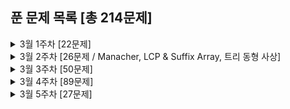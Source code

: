 ## 푼 문제 목록 [총 214문제]

<details>
<summary>3월 1주차 [22문제]</summary>
<div markdown="1">
  
|번호|티어|제목|
|--|--|--|
|17396|골드5|백도어|
|3079|골드5|입국심사|
|9252|골드4|LCS 2|
|17142|골드4|연구소 3|
|1726|골드3|로봇|
|19237|골드3|어른 상어|
|1039|골드3|교환|
|16970|골드3|BFS 스페셜 저지|
|15483|골드3|최소 편집|
|16916|골드3|부분 문자열|
|11812|골드3|K진 트리|
|1365|골드2|꼬인 전깃줄|
|24527|골드1|이상한 나라의 갈톤보드|
|2934|플래4|LRH 식물|
|11780|골드2|플로이드 2|
|2104|플래5|부분배열 고르기|
|9077|골드3|지뢰제거|
|3142|골드2|즐거운 삶을 위한 노력|
|24461|골드2|그래프의 줄기|
|6595|골드2|프로거|
|21982|골드1|상자 빌리기|
|1060|골드2|좋은 수|

</div>
</details>


<details>
<summary>3월 2주차 [26문제 / Manacher, LCP & Suffix Array, 트리 동형 사상]</summary>
<div markdown="1">
  
|번호|티어|제목|
|--|--|--|
|2917|골드2|늑대 사냥꾼|
|7787|골드1|빨간 칩, 초록 칩|
|2079|골드1|팰린드롬|
|1352|골드1|문자열|
|16163|플래5|#15164번_제보|
|9248|플래3|Suffix Array|
|16116|골드1|작은 큐브러버|
|3033|플래3|가장 긴 문자열|
|12928|플래4|트리와 경로의 길이|
|13160|골드1|최대 클리크 구하기|
|11722|실버2|가장 긴 감소하는 부분 수열|
|10819|실버2|차이를 최대로|
|1890|실버2|점프|
|10971|실버2|외판원 순회 2|
|19699|실버2|소-난다1|
|18123|다이아4|평행우주|
|21938|실버2|영상처리|
|18128|골드1|치삼이의 징검다리 건너기|
|1587|골드1|이분 매칭|
|2108|실버3|통계학|
|2673|플래4|교차하지 않는 원의 현들의 최대집합|
|10451|실버2|순열 사이클|
|2504|실버2|괄호의 값|
|3407|실버2|맹세|
|3683|플래3|고양이와 개|
|13034|플래3|다각형 게임|
|16187|플래3|Game on Plane|

</div>
</details>


<details>
<summary>3월 3주차 [50문제]</summary>
<div markdown="1">
  
|번호|티어|제목|
|--|--|--|
|10999|플래4|구간 합 구하기 2|
|16367|플래3|TV Show Game|
|16404|플래3|주식회사 승범이네|
|4307|실버2|개미|
|11479|플래2|서로 다른 부분 문자열의 개수 2|
|13264|플래4|접미사 배열 2|
|2583|실버1|영역 구하기|
|6588|실버1|골드바흐의 추측|
|10972|실버3|다음 순열|
|5397|실버3|키로거|
|1965|실버2|상자넣기|
|15664|실버2|N과 M (10)|
|8282|다이아5|Automorphisms|
|11568|실버2|민균이의 계략|
|7571|실버1|점 모으기|
|2659|실버3|십자카드 문제|
|3295|플래2|단방향 링크 네트워크|
|15954|실버1|인형들|
|14606|실버4|피자 (Small)|
|14607|실버3|피자 (Large)|
|2870|실버4|수학숙제|
|15903|실버2|카드 합체 놀이|
|1722|골드5|순열의 순서|
|1939|골드4|중량제한|
|1719|골드4|택배|
|18222|실버2|투에-모스 문자열|
|6986|실버4|절사평균|
|3896|실버1|소수 사이 수열|
|2560|골드3|짚신벌레|
|16937|실버4|두 스티커|
|4803|골드4|트리|
|2992|실버3|크면서 작은 수|
|16208|실버5|귀찮음|
|1344|골드4|축구|
|11256|실버5|사탕|
|11582|실버4|치킨 TOP N|
|2847|실버4|게임을 만든 동준이|
|15688|실버5|수 정렬하기 5|
|11497|실버1|통나무 건너뛰기|
|17952|실버3|과제는 끝나지 않아!|
|17390|실버3|이건 꼭 풀어야 해!|
|1662|골드5|압축|
|9237|실버5|이장님 초대|
|12871|실버5|무한 문자열|
|10216|골드5|Count Circle Groups|
|5555|실버5|반지|
|2828|실버5|사과 담기 게임|
|16197|골드4|두 동전|
|2138|실버1|전구와 스위치|
|1331|실버5|나이트 투어|
|1337|실버4|올바른 배열|
|2458|골드4|키 순서|
|14864|골드3|줄서기|

</div>
</details>


<details>
<summary>3월 4주차 [89문제]</summary>
<div markdown="1">
  
|번호|티어|제목|
|--|--|--|
|12788|실버4|제 2회 IUPC는 잘 개최될 수 있을까?|
|2089|실버4|-2진수|
|1417|실버5|국회의원 선서|
|3980|골드5|선발 명단|
|1303|실버1|전쟁 - 전투|
|1105|실버1|팔|
|13567|실버4|로봇|
|20055|골드5|컨베이어 벨트 위의 로봇|
|20291|실버3|파일 정리|
|11068|실버5|회문인 수|
|16435|실버5|스네이크버드|
|18223|골드4|민준이와 마산 그리고 건우|
|1969|실버5|DNA|
|17619|골드2|개구리 점프|
|13459|골드2|구슬 탈출|
|17204|실버3|죽음의 게임|
|11558|실버4|The Game of Death|
|2295|골드4|세 수의 합|
|2002|실버1|추월|
|12970|골드4|AB|
|1024|실버2|수열의 합|
|2141|골드4|우체국|
|5567|실버2|결혼식|
|1740|실버4|거듭제곱|
|16938|골드5|캠프 준비|
|2665|골드4|미로만들기|
|10973|실버3|이전 순열|
|2877|실버1|4와 7|
|15591|골드5|MooTube (Silver)|
|9322|실버4|철벽 보안 알고리즘|
|2168|실버1|타일 위의 대각선|
|20922|실버1|겹치는 건 싫어|
|13706|실버5|제곱근|
|2012|실버3|등수 매기기|
|19947|실버5|투자의 귀재 배주형|
|3019|실버1|테트리스|
|24039|실버5|2021은 무엇이 특별할까?|
|1251|실버5|단어 나누기|
|1240|골드5|노드사이의 거리|
|2186|골드3|문자판|
|9207|골드5|페그 솔리테어|
|1347|실버4|미로 만들기|
|2610|골드2|회의준비|
|1495|실버1|기타리스트|
|19583|실버2|싸이버개강총회|
|15970|실버4|화살표 그리기|
|1713|실버2|후보 추천하기|
|3048|실버4|개미|
|15624|실버4|피보나치 수 7|
|11123|실버1|양 한마리... 양 두마리...|
|14651|실버1|걷다보니 신천역 삼 (Large)|
|12919|골드5|A와 B 2|
|13424|골드4|비밀 모임|
|14241|실버2|슬라임 합치기|
|15558|실버1|점프 게임|
|2670|실버4|연속부분최대곱|
|13325|골드4|이진 트리|
|2910|실버3|빈도 정렬|
|16174|실버1|점프왕 쩰리 (Large)|
|4811|골드5|알약|
|1527|실버1|금민수의 개수|
|17435|골드1|합성함수와 쿼리|
|2852|실버4|NBA 농구|
|4779|실버3|칸토어 집합|
|8911|실버2|거북이|
|14716|실버1|현수막|
|14425|실버3|문자열 집합|
|2343|실버1|기타 레슨|
|15787|실버2|기차가 어룸을 헤치고 은하수를|
|8895|골드1|막대 배치|
|1328|플래5|고층 빌딩|
|1935|실버3|후위 표기식2|
|16948|실버1|데스 나이트|
|10709|실버5|기상캐스터|
|5214|골드1|환승|
|5427|골드4|불|
|15661|실버1|링크와 스타트|
|14754|실버2|Pizza Boxes|
|2246|실버5|콘도 선정|
|2015|골드5|수들의 합 4|
|6443|골드5|애너그램|
|1769|실버5|3의 배수|
|4991|골드2|로봇 청소기|
|1940|실버4|주몽|
|13900|실버4|순서쌍의 곱의 합|
|1743|실버1|음식물 피하기|
|19238|골드3|스타트 택시|
|16936|골드5|나3곱2|
|11058|골드5|크리보드|

</div>
</details>


<details>
<summary>3월 5주차 [27문제]</summary>
<div markdown="1">
  
|번호|티어|제목|
|--|--|--|
|24885|골드4|주식|
|24891|실버1|단어 마방진|
|24884|골드5|장작 넣기|
|24887|골드2|최대한의 휴식|
|24888|골드1|노트 조각|
|2212|골드5|센서|
|1343|실버5|폴리오미노|
|1124|실버3|언더프라임|
|19539|실버1|사과나무|
|2608|실버1|로마 숫자|
|3649|골드4|로봇 프로젝트|
|2535|실버5|아시아 정보올림피아드|
|14728|골드5|벼락치기|
|9009|실버1|피보나치|
|2304|실버2|창고 다각형|
|2159|골드2|케익 배달|
|1029|골드1|그림 교환|
|17103|실버2|골드바흐 파티션|
|5568|실버4|카드 놓기|
|10025|실버4|게으른 백곰|
|16935|실버1|배열 돌리기 3|
|1449|실버3|수리공 항승|
|17135|골드4|캐슬 디펜스|
|17090|골드2|미로 탈출하기|
|3273|실버3|두 수의 합|
|1543|실버4|문서 검색|
|2615|실버2|오목|
|14912|실버5|숫자 빈도수|
|1755|실버4|숫자놀이|

</div>
</details>
